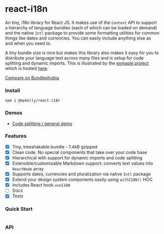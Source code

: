 # react-i18n

An tiny, i18n library for React JS. It makes use of the `Context` API to support a hierarchy of language bundles (each of which can be loaded on demand) and the native `Intl` package to provide some formatting utilities for common things like dates and currencies. You can easily include anything else as and when you need to.

A tiny bundle size is nice but makes this library also makes it easy for you to distribute your language text across many files and is setup for code splitting and dynamic imports. This is illustrated by the [exmaple project](https://github.com/mpkelly/react-i18n/tree/master/packages/react-i18n-examples) which is hosted [here](https://mpkelly.github.io/react-i18n). 

[Compare on Bundlephobia](https://bundlephobia.com/result?p=@mpkelly/react-i18n@0.0.9)

### Install

`npm i @mpkelly/react-i18n`

### Demos

- [Code splitting / general demo](https://codesandbox.io/s/loving-buck-jo6p6?file=/src/index.tsx)

### Features

- [x] Tiny, treeshakable bundle - 1.4kB gzipped
- [x] Clean code. No special components that take over your code base
- [x] Hierarchical with support for dynamic imports and code splitting
- [x] Extensible/customizable Markdown support: converts text values into `ReactNode` array
- [x] Supports dates, currencies and pluralization via native `Intl` package
- [x] Extend your design system components easily using `withI18N()` HOC
- [x] Includes React hook `useI18N`
- [ ] Docs
- [x] Tests

### Quick Start

```TypeScript

```

### API
